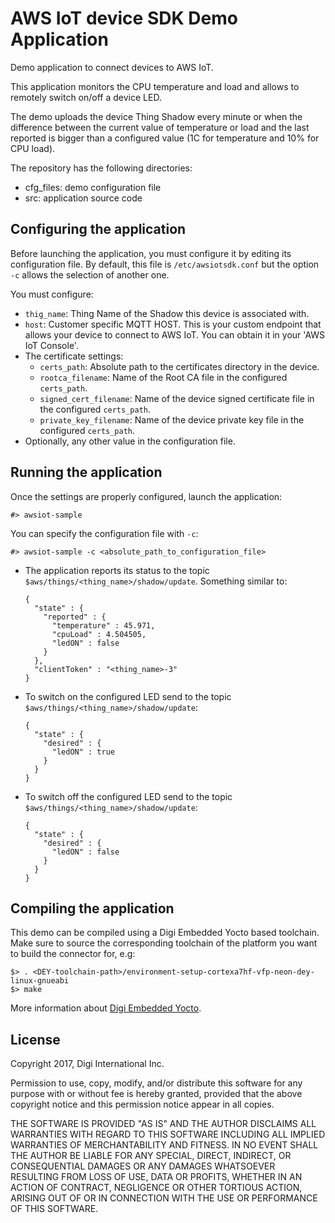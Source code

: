 AWS IoT device SDK Demo Application
===================================
Demo application to connect devices to AWS IoT.

This application monitors the CPU temperature and load and allows to remotely
switch on/off a device LED.

The demo uploads the device Thing Shadow every minute or when the difference
between the current value of temperature or load and the last reported is bigger
than a configured value (1C for temperature and 10% for CPU load).

The repository has the following directories:

* cfg_files: demo configuration file
* src: application source code

Configuring the application
---------------------------
Before launching the application, you must configure it by editing its
configuration file. By default, this file is `/etc/awsiotsdk.conf` but the
option `-c` allows the selection of another one.

You must configure:
* `thig_name`: Thing Name of the Shadow this device is associated with.
* `host`: Customer specific MQTT HOST.
  This is your custom endpoint that allows your device to connect to AWS IoT.
  You can obtain it in your 'AWS IoT Console'.
* The certificate settings:
    * `certs_path`: Absolute path to the certificates directory in the device.
    * `rootca_filename`: Name of the Root CA file in the configured
      `certs_path`.
    * `signed_cert_filename`: Name of the device signed certificate file in
      the configured `certs_path`.
    * `private_key_filename`: Name of the device private key file in the
      configured `certs_path`.
* Optionally, any other value in the configuration file.

Running the application
-----------------------
Once the settings are properly configured, launch the application:
```
#> awsiot-sample
```
You can specify the configuration file with `-c`:
```
#> awsiot-sample -c <absolute_path_to_configuration_file>
```
* The application reports its status to the topic
  `$aws/things/<thing_name>/shadow/update`. Something similar to:
  ```
  {
    "state" : {
      "reported" : {
        "temperature" : 45.971,
        "cpuLoad" : 4.504505,
        "ledON" : false
      }
    },
    "clientToken" : "<thing_name>-3"
  }
  ```
* To switch on the configured LED send to the topic
  `$aws/things/<thing_name>/shadow/update`:
  ```
  {
    "state" : {
      "desired" : {
        "ledON" : true
      }
    }
  }
  ```
* To switch off the configured LED send to the topic
  `$aws/things/<thing_name>/shadow/update`:
  ```
  {
    "state" : {
      "desired" : {
        "ledON" : false
      }
    }
  }
  ```

Compiling the application
-------------------------
This demo can be compiled using a Digi Embedded Yocto based toolchain. Make
sure to source the corresponding toolchain of the platform you want to build
the connector for, e.g:

```
$> . <DEY-toolchain-path>/environment-setup-cortexa7hf-vfp-neon-dey-linux-gnueabi
$> make
```

More information about [Digi Embedded Yocto](https://github.com/digi-embedded/meta-digi).

License
-------
Copyright 2017, Digi International Inc.

Permission to use, copy, modify, and/or distribute this software for any purpose
with or without fee is hereby granted, provided that the above copyright notice
and this permission notice appear in all copies.

THE SOFTWARE IS PROVIDED "AS IS" AND THE AUTHOR DISCLAIMS ALL WARRANTIES WITH
REGARD TO THIS SOFTWARE INCLUDING ALL IMPLIED WARRANTIES OF MERCHANTABILITY AND
FITNESS. IN NO EVENT SHALL THE AUTHOR BE LIABLE FOR ANY SPECIAL, DIRECT,
INDIRECT, OR CONSEQUENTIAL DAMAGES OR ANY DAMAGES WHATSOEVER RESULTING FROM LOSS
OF USE, DATA OR PROFITS, WHETHER IN AN ACTION OF CONTRACT, NEGLIGENCE OR OTHER
TORTIOUS ACTION, ARISING OUT OF OR IN CONNECTION WITH THE USE OR PERFORMANCE OF
THIS SOFTWARE.
